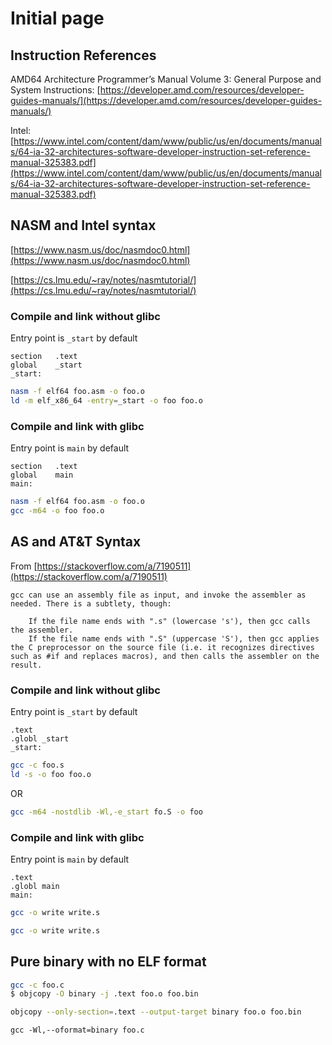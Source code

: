 # Initial page



## Instruction References

AMD64 Architecture Programmer’s Manual Volume 3: General Purpose and System Instructions: [https://developer.amd.com/resources/developer-guides-manuals/](https://developer.amd.com/resources/developer-guides-manuals/)

Intel: [https://www.intel.com/content/dam/www/public/us/en/documents/manuals/64-ia-32-architectures-software-developer-instruction-set-reference-manual-325383.pdf](https://www.intel.com/content/dam/www/public/us/en/documents/manuals/64-ia-32-architectures-software-developer-instruction-set-reference-manual-325383.pdf)

## NASM and Intel syntax

[https://www.nasm.us/doc/nasmdoc0.html](https://www.nasm.us/doc/nasmdoc0.html)

[https://cs.lmu.edu/~ray/notes/nasmtutorial/](https://cs.lmu.edu/~ray/notes/nasmtutorial/)

### Compile and link without glibc

Entry point is `_start` by default

```text
section   .text
global    _start
_start:
```

```bash
nasm -f elf64 foo.asm -o foo.o
ld -m elf_x86_64 -entry=_start -o foo foo.o
```

### Compile and link with glibc

Entry point is `main` by default

```text
section   .text
global    main
main:
```

```bash
nasm -f elf64 foo.asm -o foo.o
gcc -m64 -o foo foo.o
```

## AS and AT&T Syntax

From [https://stackoverflow.com/a/7190511](https://stackoverflow.com/a/7190511)

```text
gcc can use an assembly file as input, and invoke the assembler as needed. There is a subtlety, though:

    If the file name ends with ".s" (lowercase 's'), then gcc calls the assembler.
    If the file name ends with ".S" (uppercase 'S'), then gcc applies the C preprocessor on the source file (i.e. it recognizes directives such as #if and replaces macros), and then calls the assembler on the result.
```

### Compile and link without glibc

Entry point is `_start` by default

```text
.text
.globl _start
_start:
```

```bash
gcc -c foo.s
ld -s -o foo foo.o
```

OR

```bash
gcc -m64 -nostdlib -Wl,-e_start fo.S -o foo
```

### Compile and link with glibc

Entry point is `main` by default

```text
.text
.globl main
main:
```

```bash
gcc -o write write.s
```



```bash
gcc -o write write.s
```

## Pure binary with no ELF format

```bash
gcc -c foo.c     
$ objcopy -O binary -j .text foo.o foo.bin
```

```bash
objcopy --only-section=.text --output-target binary foo.o foo.bin
```

```text
gcc -Wl,--oformat=binary foo.c
```

